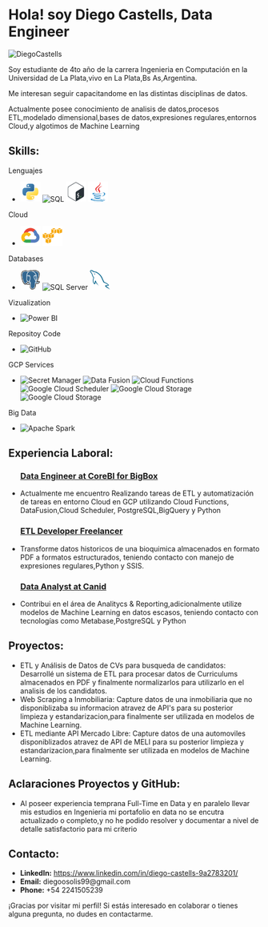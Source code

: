 <!DOCTYPE html>
<html>
    
<body>
 
  <h1>Hola! soy Diego Castells, Data Engineer</h1>
  <img src="https://github.com/DiegoCastellsSolis/PERSONAL/blob/main/DiegoCastells.png" alt="DiegoCastells">

  <p>Soy estudiante de 4to año de la carrera Ingenieria en Computación en la Universidad de La Plata,vivo en La Plata,Bs As,Argentina. </p>
  <p>Me interesan seguir capacitandome en las distintas disciplinas de datos. </p>
  <p>Actualmente posee conocimiento de analisis de datos,procesos ETL,modelado dimensional,bases de datos,expresiones regulares,entornos Cloud,y algotimos de Machine Learning </p>

  <h2>Skills:</h2>
    <p>Lenguajes</p>     
        <ul>  
            <li>
                <img src="https://raw.githubusercontent.com/devicons/devicon/master/icons/python/python-original.svg" alt="Python" width="40" height="40">  
                <img src="https://www.svgrepo.com/show/331760/sql-database-generic.svg" alt="SQL" width="40" height="40">  
              <img src="https://raw.githubusercontent.com/devicons/devicon/master/icons/bash/bash-original.svg" alt="Bash Shell" width="40" height="40">
                <img src="https://raw.githubusercontent.com/devicons/devicon/master/icons/java/java-original.svg" alt="Java" width="40" height="40">  
            </li>
        </ul>
    <p>Cloud</p>   
        <ul>    
            <li>
                <img src="https://raw.githubusercontent.com/devicons/devicon/master/icons/googlecloud/googlecloud-original.svg" alt="Google Cloud Platform" width="40" height="40">
                <img src="https://raw.githubusercontent.com/devicons/devicon/master/icons/amazonwebservices/amazonwebservices-original.svg" alt="AWS" width="40" height="40">
            </li>
        </ul>
    <p>Databases</p>   
    <ul>    
        <li>
            <img src="https://raw.githubusercontent.com/devicons/devicon/master/icons/postgresql/postgresql-original.svg" alt="PostgreSQL" width="40" height="40"> 
            <img src="https://www.svgrepo.com/show/303229/microsoft-sql-server-logo.svg" alt="SQL Server" width="40" height="40">
            <img src="https://raw.githubusercontent.com/devicons/devicon/master/icons/mysql/mysql-original.svg" alt="MySQL" width="40" height="40"> 
        </li>
    </ul>   
    <p>Vizualization</p>
    <ul>    
        <li><img src="https://github.com/DiegoCastellsSolis/PERSONAL/blob/main/power.png" alt="Power BI" width="40" height="40"></li>
    </ul>
    <p>Repositoy Code</p>
    <ul>
        <li><img src="https://www.vectorlogo.zone/logos/github/github-icon.svg" alt="GitHub" width="40" height="40"></li>
    </ul>
    <p>GCP Services</p>   
        <ul>    
            <li>
                <img src="https://www.svgrepo.com/show/375492/secret-manager.svg" alt="Secret Manager" width="40" height="40"> 
                <img src="https://www.svgrepo.com/show/375351/cloud-data-fusion.svg" alt="Data Fusion" width="40" height="40"> 
                <img src="https://www.svgrepo.com/show/353806/google-cloud-functions.svg" alt="Cloud Functions" width="40" height="40">
                <img src="https://www.svgrepo.com/show/375384/cloud-scheduler.svg" alt="Google Cloud Scheduler" width="40" height="40"> 
                <img src="https://lh3.googleusercontent.com/p9ST3mhfKqDdxwwgyGHCFmCddgFeHnYlQfCbORDHJm48z1cZhEknPXlbY_iGsnr2sIPk8EVanoqGjA=e14-rw-lo-sc0xffffff-h24" alt="Google Cloud Storage" width="40" height="40"> 
                <img src="https://www.logo.wine/a/logo/Google_Storage/Google_Storage-Logo.wine.svg" alt="Google Cloud Storage" width="40" height="40"> 
            </li>
        </ul>     
    <p>Big Data</p>   
        <ul>    
            <li><img src="https://github.com/DiegoCastellsSolis/PERSONAL/blob/main/apache_beam_logo_icon_168624.svg" alt="Apache Spark" width="40" height="40"></li> 
        </ul> 

  <h2>Experiencia Laboral:</h2>
  <ul>
    <h3><a href="https://www.bigbox.com.ar/">Data Engineer at CoreBI for BigBox</a></h3>   
    <li>Actualmente me encuentro Realizando tareas de ETL y automatización de tareas en entorno Cloud en GCP utilizando Cloud Functions, DataFusion,Cloud Scheduler, PostgreSQL,BigQuery y          Python 
   </li>
    <h3><a href="https://github.com/DiegoCastellsSolis">ETL Developer Freelancer</a></h3>   
    <li>
       Transforme datos historicos de una bioquimica almacenados en formato PDF a formatos estructurados, teniendo contacto con manejo de expresiones regulares,Python y SSIS.
    </li>
    <h3><a href="http://canid.io">Data Analyst at Canid</a></h3>      
    <li> 
        Contribui en el área de Analitycs & Reporting,adicionalmente utilize modelos de Machine Learning en datos escasos, teniendo contacto con tecnologías como Metabase,PostgreSQL y             Python     
    </li>
  </ul>

  <h2>Proyectos:</h2>
  <ul>
    <li>ETL y Análisis de Datos de CVs para busqueda de candidatos: Desarrollé un sistema de ETL para procesar datos de Curriculums almacenados en PDF y finalmente normalizarlos para utilizarlo en el analisis de los candidatos.</li>
    <li>Web Scraping a Inmobiliaria: Capture datos de una inmobiliaria que no disponiblizaba su informacion atravez de API's para su posterior limpieza y estandarizacion,para finalmente ser utilizada en modelos de Machine Learning.</li>
    <li>ETL mediante API Mercado Libre: Capture datos de una automoviles disponiblizados atravez de API de MELI para su posterior limpieza y estandarizacion,para finalmente ser utilizada en modelos de Machine Learning.</li>
  </ul>
  <h2>Aclaraciones Proyectos y GitHub:</h2>
  <ul>
    <li> 
        Al poseer experiencia temprana Full-Time en Data y en paralelo llevar mis estudios en Ingenieria mi portafolio  en data no se encutra actualizado o completo,y no he podido resolver y documentar a nivel de detalle satisfactorio para mi criterio 
    </li>
  </ul>
  <h2>Contacto:</h2>
  <ul>
    <li><strong>LinkedIn:</strong> <a href="https://www.linkedin.com/in/diego-castells-9a2783201/">https://www.linkedin.com/in/diego-castells-9a2783201/</a></li>
    <li><strong>Email:</strong> diegoosolis99@gmail.com</li> 
    <li><strong>Phone:</strong> +54 2241505239</li>
  </ul>
  <p>¡Gracias por visitar mi perfil! Si estás interesado en colaborar o tienes alguna pregunta, no dudes en contactarme.</p>

</body>
</html>
